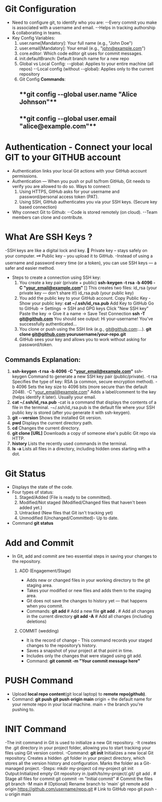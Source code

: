 ## <h1>Git Configuration</h1>
- Need to configure git, to identify who you are:
  --Every commit you make is associated with a username and email.
  --Helps in tracking authorship & collaborating in teams.
- Key Config Variables:
  1. user.name[Mandatory]: Your full name (e.g., "John Doe")
  2. user.email[Mandatory]: Your email (e.g., "john@example.com")
  3. core.editor: Which code editor git uses for commit messages.
  4. init.defaultBranch: Default branch name for a new repo
  5. Global vs Local Config:
     --global: Applies to your entire machine (all repos)
     --Local config (without --global): Applies only to the current repository
  6. Git Config **Commands**:
     <h2>**git config --global user.name "Alice Johnson"**</h2>
     <h2>**git config --global user.email "alice@example.com"**</h2>

## <h1>Authentication - Connect your local GIT to your GITHUB account</h1>
- Authentication links your local Git actions with your GitHub account permissions.
- Authentication — When you push or pull to/from GitHub, Git needs to verify you are allowed to do so. Ways to connect:
  1. Using HTTPS, GitHub asks for your username and password/personal access token (PAT).
  2. Using SSH, GitHub authenticates you via your SSH keys. (Secure key based connection)
- Why connect Git to Github:
  --Code is stored remotely (on cloud).
  --Team members can clone and contribute.

## <h1>What Are SSH Keys ?</h1>
-SSH keys are like a digital lock and key.
🔑 Private key – stays safely on your computer.
🗝️ Public key – you upload it to GitHub.
-Instead of using a username and password every time (or a token), you can use SSH keys — a safer and easier method.
- Steps to create a connection using SSH key:
  1. You create a key pair (private + public) 
     **ssh-keygen -t rsa -b 4096 -C "your_email@example.com"**
     []
     This creates two files:
        id_rsa (your private key — don't share it!)
        id_rsa.pub (your public key)
  3. You add the public key to your GitHub account.
     Copy Public Key -Show your public key:
     **cat ~/.ssh/id_rsa.pub**
     Add Key to GitHub
       Go to GitHub → Settings → SSH and GPG keys
       Click "New SSH key"
       Paste the key → Give it a name → Save
     Test Connection
     **ssh -T git@github.com**
     You should see output: Hi your-username! You've successfully authenticated...
  4. You clone or push using the SSH link (e.g., git@github.com:...).
     **git clone git@github.com:yourusername/your-repo.git**
  5. GitHub sees your key and allows you to work without asking for password/token.
 
## Commands Explanation:
1. **ssh-keygen -t rsa -b 4096 -C "your_email@example.com"**
ssh-keygen	Command to generate a new SSH key pair (public/private).
-t rsa	Specifies the type of key: RSA (a common, secure encryption method).
-b 4096	Sets the key size to 4096 bits (more secure than the default 2048).
-C "your_email@example.com"	Adds a label/comment to the key (helps identify it later). Usually your email.
2. **cat ~/.ssh/id_rsa.pub**
-cat is a command that displays the contents of a file in the terminal.
-~/.ssh/id_rsa.pub is the default file where your SSH public key is stored (after you generate it with ssh-keygen).
3. **git --version**
   Shows the installed Git version.
4. **pwd**
   Displays the current directory path.
5. **cd**
   Changes the current directory.
6. **git clone \[URL]**
   Downloads a copy of someone else's public Git repo via HTTP.
7. **history**
   Lists the recently used commands in the terminal.
8. **ls -a**
   Lists all files in a directory, including hidden ones starting with a dot.

## <h1>Git Status</h1>
- Displays the state of the code.
- Four types of status:
  1. Staged/Added (File is ready to be committed).
  2. Modified/Not staged (Modified/Changed files that haven't been added yet.)
  3. Untracked (New files that Git isn't tracking yet)
  4. Unmodified (Unchanged/Committed)- Up to date.
- Command
  **git status**
 
## <h1>Add and Commit</h1>
- In Git, add and commit are two essential steps in saving your changes to the repository.
  1. ADD (Engagement/Stage)
     - Adds new or changed files in your working directory to the git staging area.
     - Takes your modified or new files and adds them to the staging area.
     - Git does not save the changes to history yet — that happens when you commit.
     - Commands:
       **git add <filename>**        # Add a new file
       **git add .**                 # Add all changes in the current directory
       **git add -A**                # Add all changes (including deletions)

  2. COMMIT (wedding)
     - It is the record of change - This command records your staged changes to the repository’s history.
     - Saves a snapshot of your project at that point in time.
     - Includes only the changes that were staged using git add.
     - Command:
       **git commit -m "Your commit message here"**

## <h1>PUSH Command</h1>
- Upload **local repo content**(git local laptop) to **remote repo(github)**.
- Command:
  **git push <remote> <branch>**
  **git push origin main**
  origin = the default name for your remote repo in your local machine.
  main = the branch you're pushing to.

## <h1>INIT Command</h1>
-The init command in Git is used to initialize a new Git repository. 
-It creates the .git directory in your project folder, allowing you to start tracking your files using Git version control.
-Command:
  **git init**
  Initializes a new local Git repository.
  Creates a hidden .git folder in your project directory, which stores all the version history and configuration.
  Marks the folder as a Git-managed project.
-Steps:
    mkdir my-project
    cd my-project
    git init    Output:Initialized empty Git repository in /path/to/my-project/.git/
    git add .                  # Stage all files for commit
    git commit -m "Initial commit"  # Commit the files
    git branch -M main         # (Optional) Rename branch to 'main'
    git remote add origin https://github.com/username/repo.git  # Link to GitHub repo
    git push -u origin main  




